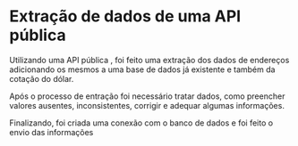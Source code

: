 # Extração de dados de uma API pública



Utilizando uma API pública , foi feito uma extração dos dados de endereços adicionando os mesmos a uma base de dados já existente e também da cotação do dólar.

Após o processo de entração foi necessário tratar dados, como preencher valores ausentes, inconsistentes, corrigir e adequar algumas informações.

Finalizando, foi criada uma conexão com o banco de dados e foi feito o envio das informações

